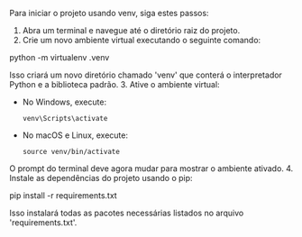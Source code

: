 Para iniciar o projeto usando venv, siga estes passos:

1. Abra um terminal e navegue até o diretório raiz do projeto.
2. Crie um novo ambiente virtual executando o seguinte comando:

python -m virtualenv .venv

Isso criará um novo diretório chamado 'venv' que conterá o interpretador Python e a biblioteca padrão.
3. Ative o ambiente virtual:
- No Windows, execute:
  ```
  venv\Scripts\activate
  ```
- No macOS e Linux, execute:
  ```
  source venv/bin/activate
  ```
O prompt do terminal deve agora mudar para mostrar o ambiente ativado.
4. Instale as dependências do projeto usando o pip:

pip install -r requirements.txt

Isso instalará todas as pacotes necessárias listados no arquivo 'requirements.txt'.